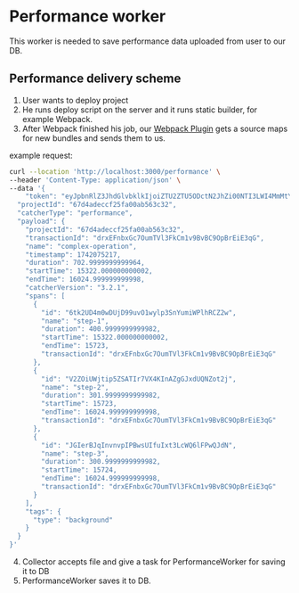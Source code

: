 # Performance worker

This worker is needed to save performance data uploaded from user to our DB. 

## Performance delivery scheme

1. User wants to deploy project
2. He runs deploy script on the server and it runs static builder, for example Webpack.
3. After Webpack finished his job, our [Webpack Plugin](https://github.com/codex-team/hawk.webpack.plugin) gets a source maps for new bundles and sends them to us.

example request:

```bash
curl --location 'http://localhost:3000/performance' \
--header 'Content-Type: application/json' \
--data '{
    "token": "eyJpbnRlZ3JhdGlvbklkIjoiZTU2ZTU5ODctN2JhZi00NTI3LWI4MmMtYjdkOWRhZDBiMDBmIiwic2VjcmV0IjoiZDQ5YTU0YjMtOWExZi00ZGI2LTkxZmYtMjk4M2JlMTVlODA0In0=",
  "projectId": "67d4adeccf25fa00ab563c32",
  "catcherType": "performance",
  "payload": {
    "projectId": "67d4adeccf25fa00ab563c32",
    "transactionId": "drxEFnbxGc7OumTVl3FkCm1v9BvBC9OpBrEiE3qG",
    "name": "complex-operation",
    "timestamp": 1742075217,
    "duration": 702.9999999999964,
    "startTime": 15322.000000000002,
    "endTime": 16024.999999999998,
    "catcherVersion": "3.2.1",
    "spans": [
      {
        "id": "6tk2UD4m0wDUjD99uvO1wylp3SnYumiWPlhRCZ2w",
        "name": "step-1",
        "duration": 400.9999999999982,
        "startTime": 15322.000000000002,
        "endTime": 15723,
        "transactionId": "drxEFnbxGc7OumTVl3FkCm1v9BvBC9OpBrEiE3qG"
      },
      {
        "id": "V2ZOiUWjtip5ZSATIr7VX4KInAZgGJxdUQNZot2j",
        "name": "step-2",
        "duration": 301.9999999999982,
        "startTime": 15723,
        "endTime": 16024.999999999998,
        "transactionId": "drxEFnbxGc7OumTVl3FkCm1v9BvBC9OpBrEiE3qG"
      },
      {
        "id": "JGIerBJqInvnvpIPBwsUIfuIxt3LcWQ6lFPwQJdN",
        "name": "step-3",
        "duration": 300.9999999999982,
        "startTime": 15724,
        "endTime": 16024.999999999998,
        "transactionId": "drxEFnbxGc7OumTVl3FkCm1v9BvBC9OpBrEiE3qG"
      }
    ],
    "tags": {
      "type": "background"
    }
  }
}'
```

4. Collector accepts file and give a task for PerformanceWorker for saving it to DB
5. PerformanceWorker saves it to DB.
